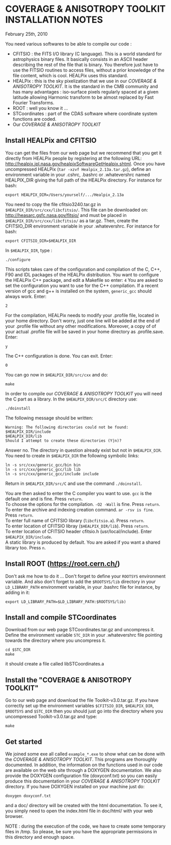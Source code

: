 # COVERAGE & ANISOTROPY TOOLKIT INSTALLATION NOTES
February 25th, 2010

You need various softwares to be able to compile our code :
- CFITSIO : the FITS I/O library (C language). This is a world standard for astrophysics binary files. It basically consists in an ASCII header describing the rest of the file that is binary. You therefore just have to use the FITSIO routines to access files, without a prior knowledge of the file content, which is cool. HEALPix uses this standard.
- HEALPix : this is the sky pixelization that we use in our *COVERAGE & ANISOTROPY TOOLKIT*. It is the standard in the CMB community and has many advantages : iso-surface pixels regularly spaced at a given latitude allowing Harmonic transform to be almost replaced by Fast Fourier Transforms.
- ROOT : well you know it ...
- STCoordinates : part of the CDAS software where coordinate system functions are coded.
- Our *COVERAGE & ANISOTROPY TOOLKIT*


## Install HEALPix and CFITSIO
You can get the files from our web page but we recommend that you get it directly from HEALPix people by registering at the following URL: http://healpix.jpl.nasa.gov/healpixSoftwareGetHealpix.shtml. Once you have uncompressed HEALPix (`tar -xzvf Healpix_2.13a.tar.gz`), define an environment variable in your
.cshrc, .bashrc or .whatevershrc named HEALPIX_DIR giving the full path of the HEALPix directory. For instance for bash:
```
export HEALPIX_DIR=/Users/yourself/.../Healpix_2.13a
```
You need to copy the file cfitsio3240.tar.gz in `$HEALPIX_DIR/src/cxx/libcfitsio/`. This file can be downloaded on: http://heasarc.gsfc.nasa.gov/fitsio/ and must be placed in `$HEALPIX_DIR/src/cxx/libcfitsio/` as a tar.gz. Then, create the CFITSIO_DIR environment variable in your .whatevershrc. For instance for bash:
```
export CFITSIO_DIR=$HEALPIX_DIR
```
In `$HEALPIX_DIR`, type :
```
./configure
```
This scripts takes care of the configuration and compilation of the C, C++, F90 and IDL packages of the HEALPix distribution. You want to configure the HEALPix C++ package, and edit a Makefile so enter:
``
4
``
You are asked to set the configuration you want to use for the C++ compilation. If a recent version of gcc and g++ is installed on the system, `generic_gcc` should always work. Enter:
```
2
```
For the compilation, HEALPix needs to modify your .profile file, located in your home directory. Don't worry, just one line will be added at the end of your .profile file without any other modifications. Moreover, a copy of of your actual .profile file will be saved in your home directory as .profile.save. Enter:
```
y
```
The C++ configuration is done. You can exit. Enter:
```
0
```
You can go now in `$HEALPIX_DIR/src/cxx` and do:
```
make
```
In order to compile our *COVERAGE & ANISOTROPY TOOLKIT* you will need the C part as a library. In the
`$HEALPIX_DIR/src/C` directory use:
```
./doinstall
```
The following message should be written:
```
Warning: The following directories could not be found:
$HEALPIX_DIR/include
$HEALPIX_DIR/lib
Should I attempt to create these directories (Y|n)?
```
Answer no. The directory in question already exist but not in `$HEALPIX_DIR`. You need to create in `$HEALPIX_DIR` the following symbolic links:
```
ln -s src/cxx/generic_gcc/bin bin
ln -s src/cxx/generic_gcc/lib lib
ln -s src/cxx/generic_gcc/include include
```
Return in `$HEALPIX_DIR/src/C` and use the command `./doinstall`.

You are then asked to enter the C compiler you want to use. `gcc` is the default one and is fine. Press `return`.  
To choose the options for the compilation. `-O2 -Wall` is fine. Press `return`.  
To enter the archive and indexing creation command. `ar -rsv is fine`. Press `return`.  
To enter full name of CFITSIO library (`libcfitsio.a`). Press `return`.  
To enter location of CFITSIO libray (`$HEALPIX_DIR/lib`). Press `return`.  
To enter location of CFITSIO header cfitsio.h (usr/local/include). Enter `$HEALPIX_DIR/include`.  
A static library is produced by default. You are asked if you want a shared library too. Press `n`.


## Install ROOT (https://root.cern.ch/)
Don't ask me how to do it ...
Don't forget to define your `ROOTSYS` environment variable. And also don't forget to add the `$ROOTSYS/lib` directory in your `LD_LIBRARY_PATH` environment variable, in your .bashrc file for instance, by adding in it:
```
export LD_LIBRARY_PATH=$LD_LIBRARY_PATH:$ROOTSYS/lib)
```


## Install and compile STCoordinates
Download from our web page STCoordinates.tar.gz and uncompress it. Define the environment variable `STC_DIR` in your .whatevershrc file pointing towards the directory where you uncompress it.
```
cd $STC_DIR
make
```
it should create a file called libSTCoordinates.a


## Install the "COVERAGE & ANISOTROPY TOOLKIT"
Go to our web page and download the file Toolkit-v3.0.tar.gz. If you have correctly set up the environment variables `$CFITSIO_DIR`, `$HEALPIX_DIR`, `$ROOTSYS` and `$STC_DIR` then you should just go into the directory where you uncompressed Toolkit-v3.0.tar.gz and type:
```
make
```


## Get started
We joined some exe all called `example_*.exe` to show what can be done with the *COVERAGE & ANISOTROPY TOOLKIT*. This programs are thoroughly documented. In addition, the information on the functions used in our code are available on the web site through a DOXYGEN documentation. We also provide the DOXYGEN configuration file (doxyconf.txt) so
you can easily produce this documentation in your *COVERAGE & ANISOTROPY TOOLKIT* directory. If you have DOXYGEN installed on your machine just do:
```
doxygen doxyconf.txt
```
and a doc/ directory will be created with the html documentation. To see it, you simply need to open the index.html file in doc/html/ with your web browser.


NOTE : during the execution of the code, we have to create some temporary files in /tmp. So please, be sure you have the appropriate permissions in this directory and enough space.
